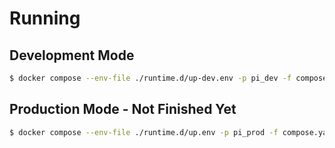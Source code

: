 # Running

## Development Mode
```bash
$ docker compose --env-file ./runtime.d/up-dev.env -p pi_dev -f compose.yaml up --build
```

## Production Mode - Not Finished Yet
```bash
$ docker compose --env-file ./runtime.d/up.env -p pi_prod -f compose.yaml up --build
```
